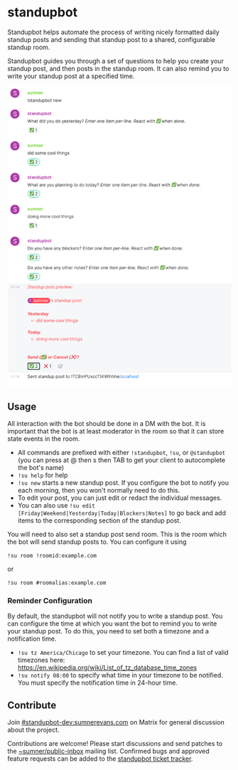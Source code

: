 # standupbot

Standupbot helps automate the process of writing nicely formatted daily standup
posts and sending that standup post to a shared, configurable standup room.

Standupbot guides you through a set of questions to help you create your standup
post, and then posts in the standup room. It can also remind you to write your
standup post at a specified time.

![sample standupbot interaction](./images/sample-interaction.png)

## Usage

All interaction with the bot should be done in a DM with the bot. It is
important that the bot is at least moderator in the room so that it can store
state events in the room.

* All commands are prefixed with either `!standupbot`, `!su`, or `@standupbot`
  (you can press at @ then s then TAB to get your client to autocomplete the
  bot's name)
* `!su help` for help
* `!su new` starts a new standup post. If you configure the bot to notify you
  each morning, then you won't normally need to do this.
* To edit your post, you can just edit or redact the individual messages.
* You can also use `!su edit [Friday|Weekend|Yesterday|Today|Blockers|Notes]` to
  go back and add items to the corresponding section of the standup post.

You will need to also set a standup post send room. This is the room which the
bot will send standup posts to. You can configure it using

```
!su room !roomid:example.com
```
or
```
!su room #roomalias:example.com
```

### Reminder Configuration

By default, the standupbot will not notify you to write a standup post. You can
configure the time at which you want the bot to remind you to write your standup
post. To do this, you need to set both a timezone and a notification time.

* `!su tz America/Chicago` to set your timezone. You can find a list of valid
  timezones here: https://en.wikipedia.org/wiki/List_of_tz_database_time_zones
* `!su notify 08:00` to specify what time in your timezone to be notified. You
  must specify the notification time in 24-hour time.

## Contribute

Join
[#standupbot-dev:sumnerevans.com](https://matrix.to/#/#standupbot-dev:sumnerevans.com)
on Matrix for general discussion about the project.

Contributions are welcome! Please start discussions and send patches to the
[~sumner/public-inbox][public-inbox] mailing list. Confirmed bugs and approved
feature requests can be added to the [standupbot ticket tracker][tracker].

[public-inbox]: https://lists.sr.ht/~sumner/public-inbox
[tracker]: https://todo.sr.ht/~sumner/standupbot
